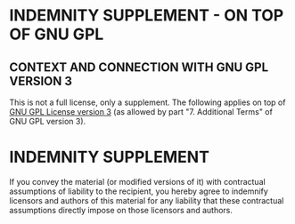 # INDEMNITY SUPPLEMENT - ON TOP OF GNU GPL

## CONTEXT AND CONNECTION WITH GNU GPL VERSION 3

This is not a full license, only a supplement. The following applies on top of [GNU GPL License
version 3](LICENSE.md) (as allowed by part "7. Additional Terms" of GNU GPL version 3).

# INDEMNITY SUPPLEMENT

If you convey the material (or modified versions of it) with contractual assumptions of liability to
the recipient, you hereby agree to indemnify licensors and authors of this material for any
liability that these contractual assumptions directly impose on those licensors and authors.
